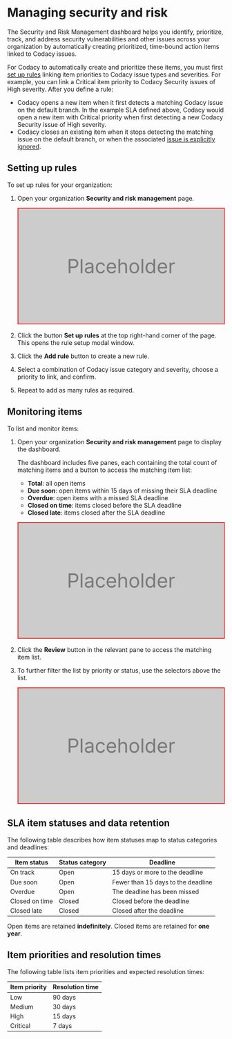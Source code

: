 # Managing security and risk <!-- *** Concepts *** -->

The Security and Risk Management dashboard helps you identify, prioritize, track, and address security vulnerabilities and other issues across your organization by automatically creating prioritized, time-bound action items linked to Codacy issues.

For Codacy to automatically create and prioritize these items, you must first [set up rules](#setting-up-rules) linking item priorities to Codacy issue types and severities. For example, you can link a Critical item priority to Codacy Security issues of High severity. After you define a rule:

-   Codacy opens a new item when it first detects a matching Codacy issue on the default branch. In the example SLA defined above, Codacy would open a new item with Critical priority when first detecting a new Codacy Security issue of High severity.
-   Codacy closes an existing item when it stops detecting the matching issue on the default branch, or when the associated [issue is explicitly ignored](../repositories/issues.md#ignoring-and-managing-issues).

<!-- *** Tasks *** -->
## Setting up rules

To set up rules for your organization:

1.  Open your organization **Security and risk management** page.

    ![Security and risk management dashboard](images/placeholder.png)

1.  Click the button **Set up rules** at the top right-hand corner of the page. This opens the rule setup modal window.

1.  Click the **Add rule** button to create a new rule.

1.  Select a combination of Codacy issue category and severity, choose a priority to link, and confirm.

1.  Repeat to add as many rules as required.

## Monitoring items

To list and monitor items:

1.  Open your organization **Security and risk management** page to display the dashboard.

    The dashboard includes five panes, each containing the total count of matching items and a button to access the matching item list:

    -   **Total**: all open items
    -   **Due soon**: open items within 15 days of missing their SLA deadline
    -   **Overdue**: open items with a missed SLA deadline
    -   **Closed on time**: items closed before the SLA deadline
    -   **Closed late**: items closed after the SLA deadline

    ![Security and risk management dashboard](images/placeholder.png)

1.  Click the **Review** button in the relevant pane to access the matching item list.

1.  To further filter the list by priority or status, use the selectors above the list.

    ![Security and risk management items](images/placeholder.png)

<!-- *** Reference *** -->
## SLA item statuses and data retention

The following table describes how item statuses map to status categories and deadlines:

| Item status    | Status category | Deadline                           |
|----------------|-----------------|------------------------------------|
| On track       | Open            | 15 days or more to the deadline    |
| Due soon       | Open            | Fewer than 15 days to the deadline |
| Overdue        | Open            | The deadline has been missed       |
| Closed on time | Closed          | Closed before the deadline         |
| Closed late    | Closed          | Closed after the deadline          |

Open items are retained **indefinitely**. Closed items are retained for **one year**.

## Item priorities and resolution times

The following table lists item priorities and expected resolution times:

| Item priority | Resolution time |
|---------------|-----------------|
| Low           | 90 days         |
| Medium        | 30 days         |
| High          | 15 days         |
| Critical      | 7 days          |
